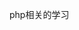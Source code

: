 <!--
 * @Author: Lixiang
 * @Date: 2019-12-04 10:58:33
 * @LastEditTime: 2019-12-17 16:53:43
 * @Description: file content
 -->
php相关的学习